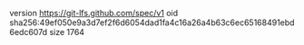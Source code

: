version https://git-lfs.github.com/spec/v1
oid sha256:49ef050e9a3d7ef2f6d6054dad1fa4c16a26a4b63c6ec65168491ebd6edc607d
size 1764
